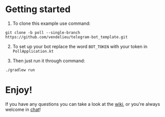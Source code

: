 # Getting started

1. To clone this example use command:

```
git clone -b poll --single-branch https://github.com/vendelieu/telegram-bot_template.git
```

2. To set up your bot replace the word `BOT_TOKEN` with your token in `PollApplication.kt`

3. Then just run it through command:

```
./gradlew run
```

# Enjoy!

If you have any questions you can take a look at the [wiki](https://github.com/vendelieu/telegram-bot/wiki), or you're
always welcome in [chat](https://t.me/vennyTgBot)!
